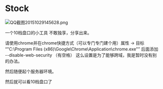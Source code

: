 # Stock

![QQ截图20151029145628.png](https://ooo.0o0.ooo/2015/10/29/5631c3735d7ff.png "QQ截图20151029145628.png")

一个10档盘口的小工具
不敢独享，分享出来。

请使用chrome并在chrome快捷方式（可以专门专门建个用）属性 → 目标 “"C:\Program Files (x86)\Google\Chrome\Application\chrome.exe"” 后面添加  --disable-web-security （有空格）
这么设置是为了能够跨域，我是暂时没有别的办法。

然后随便起个服务器环境。

然后就可以看10档盘口了
